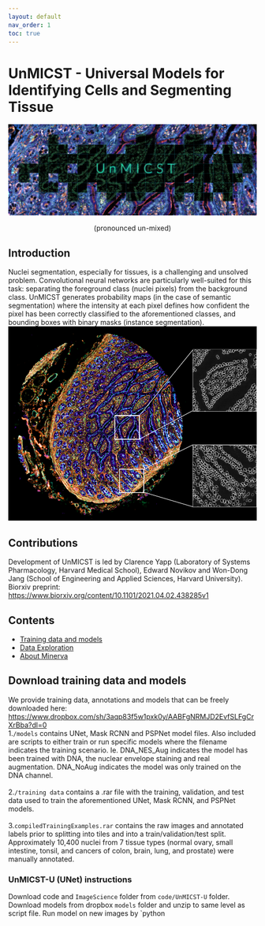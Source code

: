 ```yaml
---
layout: default
nav_order: 1
toc: true
---
```

# UnMICST - Universal Models for Identifying Cells and Segmenting Tissue <br>
![](/images/unmicstbannerv2.jpg) <br>
<p align="center"> 
  (pronounced un-mixed)
</p>

## Introduction
Nuclei segmentation, especially for tissues, is a challenging and unsolved problem. Convolutional neural networks are particularly well-suited for this task: separating the foreground class (nuclei pixels) from the background class. UnMICST generates probability maps (in the case of semantic segmentation) where the intensity at each pixel defines how confident the pixel has been correctly classified to the aforementioned classes, and bounding boxes with binary masks (instance segmentation). 
![](/images/probmaps.png)

## Contributions
Development of UnMICST is led by Clarence Yapp (Laboratory of Systems Pharmacology, Harvard Medical School), Edward Novikov and Won-Dong Jang (School of Engineering and Applied Sciences, Harvard University). Biorxiv preprint: https://www.biorxiv.org/content/10.1101/2021.04.02.438285v1

## Contents
* [Training data and models](#download-training-data-and-models)
* [Data Exploration](#data-explorations)
* [About Minerva](#about-minerva)

## Download training data and models
We provide training data, annotations and models that can be freely downloaded here: https://www.dropbox.com/sh/3aqp83f5w1pxk0y/AABFgNRMJD2EvfSLFgCrXrBba?dl=0<br>
1.`/models` contains UNet, Mask RCNN and PSPNet model files. Also included are scripts to either train or run specific models where the filename indicates the training scenario. Ie. DNA_NES_Aug indicates the model has been trained with DNA, the nuclear envelope staining and real augmentation. DNA_NoAug indicates the model was only trained on the DNA channel.<br>
<br>
2.`/training data` contains a .rar file with the training, validation, and test data used to train the aforementioned UNet, Mask RCNN, and PSPNet models. <br>
<br>
3.`compiledTrainingExamples.rar` contains the raw images and annotated labels prior to splitting into tiles and into a train/validation/test split. Approximately 10,400 nuclei from 7 tissue types (normal ovary, small intestine, tonsil, and cancers of colon, brain, lung, and prostate) were manually annotated.<br>

### UnMICST-U (UNet) instructions
Download code and `ImageScience` folder from `code/UnMICST-U` folder. Download models from dropbox `models` folder and unzip to same level as script file. Run model on new images by `python <script name>.py <append parameters below>
1. `--outputPath` : specify where to save the output files
2. `--channel` : specify the channel(s) to be used. For DNA only models, only one channel should be specified. For DNA_NES models, use 2 channels ie. `--channel 0 3`
3. `--scalingFactor` : an upsample or downsample factor if your pixel sizes are mismatched from the dataset.

## Data Explorations

<figure class="figure-story">
  <a href="{{ site.baseurl }}{% link stories/minervaUnMicst.md %}">
    <img src="{{ site.baseurl }}/images/intro.jpg">
    <figcaption>minerva introduction</figcaption>
  </a>
</figure>

## About Minerva
### Exploring the primary image data in Yapp et al. (2021)

Yapp et al. (2021) contains a TMA core image that is over 1 GB. As part of the review process for this manuscript, we provide access to this data in the form of a Minerva story, a convenient and open source Minerva software designed for the [Human Tumor Atlas Network
(HTAN)](https://humantumoratlas.org/) by the Laboratory of Systems Pharmacology.

Minerva enables intuitive real-time exploration of very large (gigapixel)
high-plex images in the cloud using a web browser. With Minerva, users can pan
around and magnify areas of an image and switch between channels. Minerva does
not require the installation of any software and is therefore secure; browsing
is also anonymous. Users interested in the tool are welcome to explore the
[documentation](https://github.com/labsyspharm/minerva-story/wiki), the
[software publication](https://joss.theoj.org/papers/10.21105/joss.02579), and a
description of [digital
docents](https://www.biorxiv.org/content/10.1101/2020.03.27.001834v2) in
general.

We provide a Minerva story with this paper to provide access to minimally processed Level 2 images with annotation and interpretation kept to a bare minimum.

## Funding Sources
NCI U2C-CA233262, NCI U54-CA225088, CCSP Supplemental Award, Gift from the Ludwig Institute for Cancer Research


